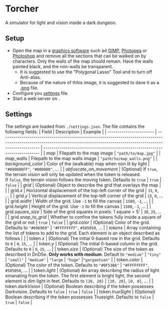 # Torcher

A simulator for light and vision inside a dark dungeon.

## Setup

- Open the map in a [graphics software](https://en.wikipedia.org/wiki/Graphics_software) such ad [GIMP](https://www.gimp.org/), [Photopea](https://www.photopea.com/) or [Photoshop](https://www.adobe.com/it/products/photoshop/free-trial-download.html) and remove all the sections that can be walked on by characters. Only the walls of the map should remain. Have the walls painted black, and the non-walls be transparent.
  - It is suggested to use the "Polygonal Lasso" Tool and to turn off Anti-alias.
  - Because of the nature of thhis image, it is suggested to dave it as a [.png](https://it.wikipedia.org/wiki/Portable_Network_Graphics) file.
- Configure you [settings](#settings) file.
- Start a web server on `.`

## Settings

The settings are loaded from `./settings.json`. The file contains the following fields:
| Field                   | Description                                                                                                                                                                     | Example                                                                      |
| ----------------------- | ------------------------------------------------------------------------------------------------------------------------------------------------------------------------------- | ---------------------------------------------------------------------------- |
| *map*                   | Filepath to the map image                                                                                                                                                       | `"path/to/map.jpg"`                                                          |
| *map_walls*             | Filepath to the map walls image                                                                                                                                                 | `"path/to/map_walls.png"`                                                    |
| *background_color*      | Color of the (walkable) map when non lit by light                                                                                                                               | `"#000000FF"`, `"#000000"`, ...                                              |
| *obfuscate_on_movement* | (Optional) If `true`, the terrain vision will only be updated when the token is released.<br />If `false`, the terrain vision follows the moving token. Defaults to `true`      | `true` \| `false`                                                            |
| *grid*                  | (Optional) Object to describe the grid that overlays the map                                                                                                                    |                                                                              |
| grid.*x*                | Horizontal displacement of the top-left corner of the grid                                                                                                                      | `15`, `0`, ...                                                               |
| grid.*y*                | Vertical displacement of the top-left corner of the grid                                                                                                                        | `15`, `0`, ...                                                               |
| grid.*widht*            | Width of the grid. Use `-1` to fill the canvas                                                                                                                                  | `1500`, `-1`, ...                                                            |
| grid.*height*           | Height of the grid. Use `-1` to fill the canvas                                                                                                                                 | `1500`, `-1`, ...                                                            |
| grid.*square_size*      | Side of the grid squares in pixels. 1 square = 5'                                                                                                                               | `30`, `25`, ...                                                              |
| grid.*snap_to_grid*     | Whether to confine the tokens fully inside a square of the grid or not                                                                                                          | `true` \| `false`                                                            |
| grid.*color*            | (Optional) Color of the grid. Defaults to `"#696969"`                                                                                                                           | `"#FFFFFFFF"`, `#505050`, ...                                                |
| *tokens*                | Array containing the list of tokens to add to the grid. Each element is an object described as follows                                                                          |                                                                              |
| token.*x*               | (Optional) The initial 0-based row in the grid. Defaults to `0`                                                                                                                 | `0`, `15`, ...                                                               |
| token.*y*               | (Optional) The initial 0-based column in the grid. Defaults to `0`                                                                                                              | `0`, `15`, ...                                                               |
| token.*size*            | (Optional) The size of the token as described in DnD5e. **Only works with medium**. Default to `"medium"`                                                                       | `"tiny"` \| `"small"` \| `"medium"` \| `"large` \| `"huge"` \|`"gargantuan"` |
| token.*color*           | (Optional) The color of the token. Defaults to `"#0F53BA"`                                                                                                                      | `"#FFFFFFFF"`, `#505050`, ...                                                |
| token.*light*           | (Optional) An array describing the radius of light emanating from the token. The first element is bright light, the second element is dim light in feet. Defaults to `[20, 20]` | `[20, 20]`, `[0, 0]`, ...                                                    |
| token.*darkVision*      | (Optional) Boolean describing if the token possesses Darkvision. Defaults to `false`                                                                                            | `true` \| `false`                                                            |
| token.*trueSight*       | (Optional) Boolean describing if the token possesses Truesight. Defaults to `false`                                                                                             | `true` \| `false`                                                            |